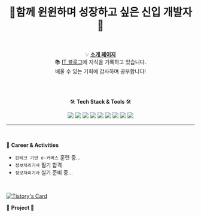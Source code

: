 <h1 align="center">🌄함께 윈윈하며 성장하고 싶은 신입 개발자🌄</h1><br>

<div align="center">

💡 [<strong>소개 페이지</strong>](https://realdeveloper.pro/630ae63f37bb30b80da8abc0) <br>
📚 [IT 블로그](https://kijuk.tistory.com/)에 지식을 기록하고 있습니다.<br>
배울 수 있는 기회에 감사하며 공부합니다!<br>

</div>
<br><br>

<div align="center">
<p class="has-line-data" data-line-start="7" data-line-end="8">🛠️ <strong>Tech Stack & Tools </strong> 🛠️</p>   
<img src="https://img.shields.io/badge/JAVA-007396?style=flat-square&logo=JAVA&logoColor=white"/>  
<img src="https://img.shields.io/badge/JavaScript-F7DF1E?style=flat-square&logo=JavaScript&logoColor=white"/>
<img src="https://img.shields.io/badge/jQuery-0769AD?style=flat-square&logo=jQuery&logoColor=white"/>
<img src="https://img.shields.io/badge/Spring-6DB33F?style=flat-square&logo=Spring&logoColor=white"/>  
<img src="https://img.shields.io/badge/MySQL-4479A1?style=flat-square&logo=MySQL&logoColor=white"/> 
<img src="https://img.shields.io/badge/Oracle-E34F26?style=flat-square&logo=Oracle&logoColor=white"/> 
<img src="https://img.shields.io/badge/HTML5-E34F26?style=flat-square&logo=HTML5&logoColor=white"/>  
<img src="https://img.shields.io/badge/CSS3-1572B6?style=flat-square&logo=CSS3&logoColor=white"/> 
<img src="https://img.shields.io/badge/GitHub-181717?style=flat-square&logo=GitHub&logoColor=white"/> 
</div>
 
<hr><br>

<p class="has-line-data" data-line-start="7" data-line-end="8">🦔 <strong> Career & Activities </strong> </p>  

- `핀테크 기반 e-커머스` 훈련 중...
- `정보처리기사` 필기 합격
- `정보처리기사` 실기 준비 중...
<br>

[![Tistory's Card](https://github-readme-tistory-card.vercel.app/api?name={kijuk}&postId={default})](https://github.com/loosie/github-readme-tistory-card)

<p class="has-line-data" data-line-start="7" data-line-end="8">📌 <strong> Project 📌</strong> </p>  
<div class="github-card" data-github="kizuc/PersonalProject" data-width="400" data-height="" data-theme="default"></div>
<script src="//cdn.jsdelivr.net/github-cards/latest/widget.js"></script>

<div class="github-card" data-github="kizuc/TeamProject-kizuc" data-width="400" data-height="" data-theme="default"></div>
<script src="//cdn.jsdelivr.net/github-cards/latest/widget.js"></script>
